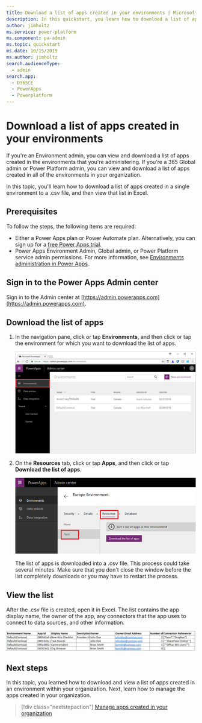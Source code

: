 ```yaml
---
title: Download a list of apps created in your environments | Microsoft Docs
description: In this quickstart, you learn how to download a list of apps created in your environments.
author: jimholtz
ms.service: power-platform
ms.component: pa-admin
ms.topic: quickstart
ms.date: 10/15/2019
ms.author: jimholtz
search.audienceType: 
  - admin
search.app: 
  - D365CE
  - PowerApps
  - Powerplatform
---
```


# Download a list of apps created in your environments
If you're an Environment admin, you can view and download a list of apps created in the environments that you're administering. If you're a 365 Global admin or Power Platform admin, you can view and download a list of apps created in all of the environments in your organization.

In this topic, you'll learn how to download a list of apps created in a single environment to a .csv file, and then view that list in Excel.

## Prerequisites
 To follow the steps, the following items are required:
 * Either a Power Apps plan or Power Automate plan. Alternatively, you can sign up for a [free Power Apps trial](https://docs.microsoft.com/powerapps/maker/signup-for-powerapps).
 * Power Apps Environment Admin, Global admin, or Power Platform service admin permissions. For more information, see [Environments administration in Power Apps](environments-administration.md).

## Sign in to the Power Apps Admin center
Sign in to the Admin center at [https://admin.powerapps.com](https://admin.powerapps.com).

## Download the list of apps
1. In the navigation pane, click or tap **Environments**, and then click or tap the environment for which you want to download the list of apps.

    ![File and Share](./media/admin-view-apps/environment.png)
2. On the **Resources** tab, click or tap **Apps**, and then click or tap **Download the list of apps**.

    ![File and Share](./media/admin-view-apps/resources-app.png)

    The list of apps is downloaded into a .csv file. This process could take several minutes. Make sure that you don't close the window before the list completely downloads or you may have to restart the process.

## View the list
After the .csv file is created, open it in Excel. The list contains the app display name, the owner of the app, any connectors that the app uses to connect to data sources, and other information.

![File and Share](./media/admin-view-apps/excel-view.png)

## Next steps
In this topic, you learned how to download and view a list of apps created in an environment within your organization. Next, learn how to manage the apps created in your organization.

> [!div class="nextstepaction"]
> [Manage apps created in your organization](admin-manage-apps.md)
